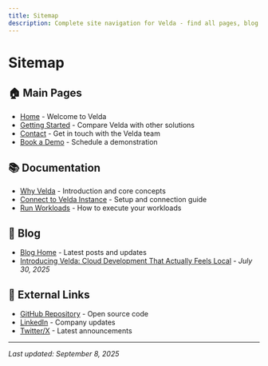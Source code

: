 ```yaml
---
title: Sitemap
description: Complete site navigation for Velda - find all pages, blog posts, and documentation
---
```


# Sitemap

## 🏠 Main Pages
- [Home](/) - Welcome to Velda
- [Getting Started](/comparison) - Compare Velda with other solutions
- [Contact](/contact) - Get in touch with the Velda team
- [Book a Demo](/book) - Schedule a demonstration

## 📚 Documentation
- [Why Velda](/intro) - Introduction and core concepts
- [Connect to Velda Instance](/connect) - Setup and connection guide
- [Run Workloads](/run) - How to execute your workloads

## 📰 Blog
- [Blog Home](/blog/) - Latest posts and updates
- [Introducing Velda: Cloud Development That Actually Feels Local](/blog/introducing-velda) - *July 30, 2025*

## 🔗 External Links
- [GitHub Repository](https://github.com/velda-io/velda) - Open source code
- [LinkedIn](https://www.linkedin.com/company/velda-io/) - Company updates
- [Twitter/X](https://x.com/velda_io) - Latest announcements

---

*Last updated: September 8, 2025*
